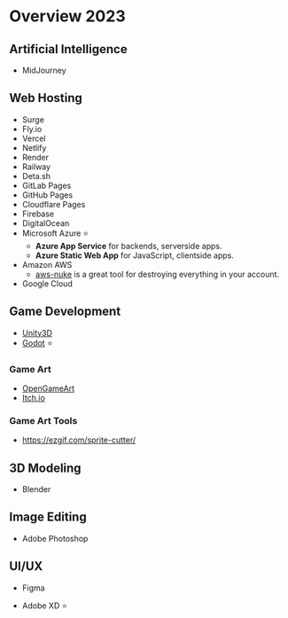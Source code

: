 # Overview 2023

## Artificial Intelligence

- MidJourney

## Web Hosting

- Surge
- Fly.io
- Vercel
- Netlify
- Render
- Railway
- Deta.sh
- GitLab Pages
- GitHub Pages
- Cloudflare Pages
- Firebase
- DigitalOcean
- Microsoft Azure ⭐
  - **Azure App Service** for backends, serverside apps.
  - **Azure Static Web App** for JavaScript, clientside apps.
- Amazon AWS
  - [aws-nuke](https://github.com/rebuy-de/aws-nuke) is a great tool for destroying everything in your account.
- Google Cloud

## Game Development

- [Unity3D](https://github.com/LarsPeterson/unity3d)
- [Godot](https://godotengine.org/) ⭐

### Game Art

- [OpenGameArt](https://opengameart.org/)
- [Itch.io](https://itch.io/game-assets/free)

### Game Art Tools

- https://ezgif.com/sprite-cutter/

## 3D Modeling

- Blender

## Image Editing

- Adobe Photoshop

## UI/UX

- Figma

- Adobe XD ⭐
